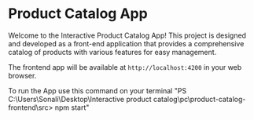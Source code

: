 # Product Catalog App

Welcome to the Interactive Product Catalog App! This project is designed and developed as a front-end application that provides a comprehensive catalog of products with various features for easy management.

The frontend app will be available at `http://localhost:4200` in your web browser.

To run the App 
use this command on your terminal
"PS C:\Users\Sonali\Desktop\Interactive product catalog\pc\product-catalog-frontend\src> npm start"
